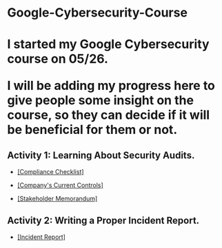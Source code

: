 # Google-Cybersecurity-Course
<h1>I started my Google Cybersecurity course on 05/26.

  I will be adding my progress here to give people some insight on the course, so they can decide if it will be beneficial for them or not.</h1> 

<h2>Activity 1: Learning About Security Audits.</h2>

- [[Compliance Checklist]](https://docs.google.com/document/d/1ZvbbAluZZMJHqBxOiBErYrZHYSUO4M9brykbcdnPEeo/edit?usp=sharing&resourcekey=0-KEFrGlHd44r9oJJlehTgDw)

- [[Company's Current Controls]](https://docs.google.com/document/d/1V-W4G5JyZPQLxzBLIVBjdh08hJsasbNavpAXJBBH9kY/edit?usp=sharing)

- [[Stakeholder Memorandum]](https://docs.google.com/document/d/1FQn67oCGF_WISF2VF_IJOLAfL6bo30cX5LYAbPbkFXA/edit?usp=sharing)


<h2>Activity 2: Writing a Proper Incident Report.</h2>

- [[Incident Report]](https://docs.google.com/document/d/1mHS5waBFmdDJ08Y8K_uoZUa_xa8OSvvDPD-QZpEKoq4/edit?usp=sharing)
